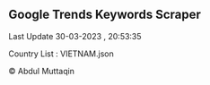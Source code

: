 

## Google Trends Keywords Scraper 
 
Last Update 30-03-2023 , 20:53:35

Country List :
VIETNAM.json



© Abdul Muttaqin 
